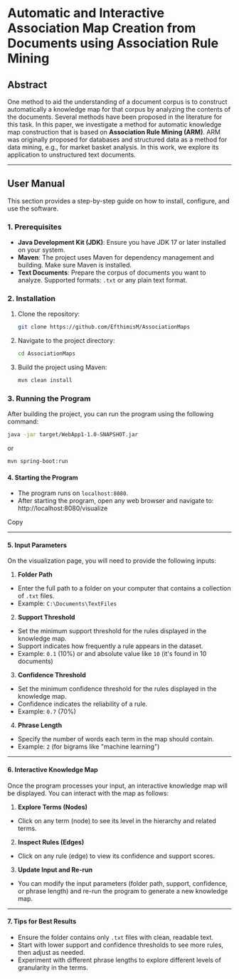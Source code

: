 # Automatic and Interactive Association Map Creation from Documents using Association Rule Mining

## Abstract

One method to aid the understanding of a document corpus is to construct automatically a knowledge map for that corpus by analyzing the contents of the documents. Several methods have been proposed in the literature for this task. In this paper, we investigate a method for automatic knowledge map construction that is based on **Association Rule Mining (ARM)**. ARM was originally proposed for databases and structured data as a method for data mining, e.g., for market basket analysis. In this work, we explore its application to unstructured text documents.

---

## User Manual

This section provides a step-by-step guide on how to install, configure, and use the software.

### 1. **Prerequisites**
- **Java Development Kit (JDK)**: Ensure you have JDK 17 or later installed on your system.
- **Maven**: The project uses Maven for dependency management and building. Make sure Maven is installed.
- **Text Documents**: Prepare the corpus of documents you want to analyze. Supported formats: `.txt` or any plain text format.

### 2. **Installation**
1. Clone the repository:
   ```bash
   git clone https://github.com/EfthimisM/AssociationMaps
   ```
2. Navigate to the project directory:
   ```bash
   cd AssociationMaps
   ```
3. Build the project using Maven:
   ```bash
   mvn clean install
   ```

### 3. **Running the Program**
After building the project, you can run the program using the following command:
   ```bash
   java -jar target/WebApp1-1.0-SNAPSHOT.jar
   ```
   or 
   ```bash
   mvn spring-boot:run
   ```
#### 4. Starting the Program
- The program runs on `localhost:8080`.
- After starting the program, open any web browser and navigate to:
  http://localhost:8080/visualize

Copy

---

#### 5. Input Parameters
On the visualization page, you will need to provide the following inputs:

1. **Folder Path**
- Enter the full path to a folder on your computer that contains a collection of `.txt` files.
- Example: `C:\Documents\TextFiles`

2. **Support Threshold**
- Set the minimum support threshold for the rules displayed in the knowledge map.
- Support indicates how frequently a rule appears in the dataset.
- Example: `0.1` (10%) or and absolute value like `10` (it's found in 10 documents)

3. **Confidence Threshold**
- Set the minimum confidence threshold for the rules displayed in the knowledge map.
- Confidence indicates the reliability of a rule.
- Example: `0.7` (70%)

4. **Phrase Length**
- Specify the number of words each term in the map should contain.
- Example: `2` (for bigrams like "machine learning")

---

#### 6. Interactive Knowledge Map
Once the program processes your input, an interactive knowledge map will be displayed. You can interact with the map as follows:

1. **Explore Terms (Nodes)**
- Click on any term (node) to see its level in the hierarchy and related terms.

2. **Inspect Rules (Edges)**
- Click on any rule (edge) to view its confidence and support scores.

3. **Update Input and Re-run**
- You can modify the input parameters (folder path, support, confidence, or phrase length) and re-run the program to generate a new knowledge map.

---

#### 7. Tips for Best Results
- Ensure the folder contains only `.txt` files with clean, readable text.
- Start with lower support and confidence thresholds to see more rules, then adjust as needed.
- Experiment with different phrase lengths to explore different levels of granularity in the terms.
